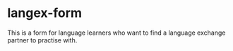 # langex-form
This is a form for language learners who want to find a language exchange partner to practise with.
